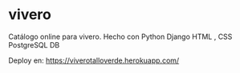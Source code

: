# vivero
Catálogo online para vivero. Hecho con 
Python
Django
HTML , CSS
PostgreSQL DB

Deploy en: https://viverotalloverde.herokuapp.com/
